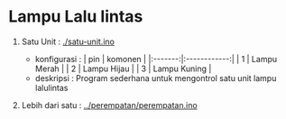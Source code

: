 # Lampu Lalu lintas

1. Satu Unit : [./satu-unit.ino]()
    - konfigurasi :
    | pin     | komonen      |
    |:-------:|:------------:|
    | 1       | Lampu Merah  |
    | 2       | Lampu Hijau  |
    | 3       | Lampu Kuning |
    - deskripsi :
        Program sederhana untuk mengontrol satu unit lampu lalulintas

2. Lebih dari satu : [../perempatan/perempatan.ino]()